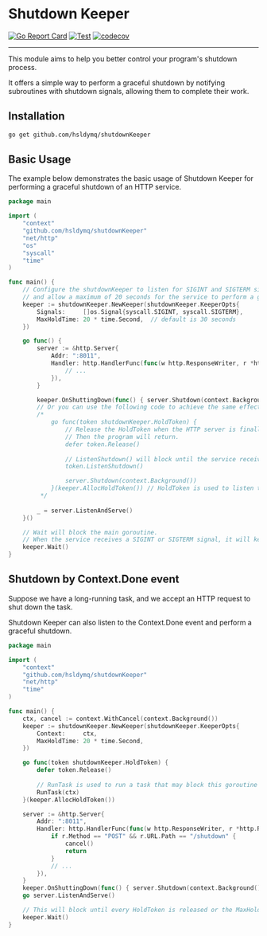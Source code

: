 # Shutdown Keeper

[![Go Report Card](https://goreportcard.com/badge/github.com/hsldymq/shutdownKeeper)](https://goreportcard.com/report/github.com/hsldymq/shutdownKeeper)
[![Test](https://github.com/hsldymq/shutdownKeeper/actions/workflows/test.yml/badge.svg)](https://github.com/hsldymq/shutdownKeeper/actions/workflows/test.yml)
[![codecov](https://codecov.io/gh/hsldymq/shutdownKeeper/branch/main/graph/badge.svg?token=JWHQP7XRMV)](https://codecov.io/gh/hsldymq/shutdownKeeper)

---

This module aims to help you better control your program's shutdown process.

It offers a simple way to perform a graceful shutdown by notifying subroutines with shutdown signals, allowing them to complete their work.

## Installation

```bash
go get github.com/hsldymq/shutdownKeeper
```

## Basic Usage
The example below demonstrates the basic usage of Shutdown Keeper for performing a graceful shutdown of an HTTP service.

```go
package main

import (
	"context"
	"github.com/hsldymq/shutdownKeeper"
	"net/http"
	"os"
	"syscall"
	"time"
)

func main() {
	// Configure the shutdownKeeper to listen for SIGINT and SIGTERM signals,
	// and allow a maximum of 20 seconds for the service to perform a graceful shutdown
	keeper := shutdownKeeper.NewKeeper(shutdownKeeper.KeeperOpts{
		Signals:     []os.Signal{syscall.SIGINT, syscall.SIGTERM},
		MaxHoldTime: 20 * time.Second,  // default is 30 seconds
	})

	go func() {
		server := &http.Server{
			Addr: ":8011",
			Handler: http.HandlerFunc(func(w http.ResponseWriter, r *http.Request) {
				// ...
			}),
		}

		keeper.OnShuttingDown(func() { server.Shutdown(context.Background()) })
		// Or you can use the following code to achieve the same effect:
		/*
		    go func(token shutdownKeeper.HoldToken) {
			    // Release the HoldToken when the HTTP server is finally shut down.
			    // Then the program will return.
			    defer token.Release()
			
			    // ListenShutdown() will block until the service receives a SIGINT or SIGTERM signal.
			    token.ListenShutdown()

			    server.Shutdown(context.Background())
		    }(keeper.AllocHoldToken()) // HoldToken is used to listen to the shutdown event and perform a graceful shutdown.
		 */
		
		_ = server.ListenAndServe()
	}()

	// Wait will block the main goroutine.
	// When the service receives a SIGINT or SIGTERM signal, it will keep blocking until every HoldToken is released or the MaxHoldTime is reached.
	keeper.Wait()
}
```

## Shutdown by Context.Done event
Suppose we have a long-running task, and we accept an HTTP request to shut down the task.

Shutdown Keeper can also listen to the Context.Done event and perform a graceful shutdown.

```go
package main

import (
	"context"
	"github.com/hsldymq/shutdownKeeper"
	"net/http"
	"time"
)

func main() {
	ctx, cancel := context.WithCancel(context.Background())
	keeper := shutdownKeeper.NewKeeper(shutdownKeeper.KeeperOpts{
		Context:     ctx,
		MaxHoldTime: 20 * time.Second,
	})

	go func(token shutdownKeeper.HoldToken) {
		defer token.Release()
		
		// RunTask is used to run a task that may block this goroutine until the context is canceled.
		RunTask(ctx)
	}(keeper.AllocHoldToken())

	server := &http.Server{
		Addr: ":8011",
		Handler: http.HandlerFunc(func(w http.ResponseWriter, r *http.Request) {
			if r.Method == "POST" && r.URL.Path == "/shutdown" {
				cancel()
				return
			}
			// ...
		}),
	}
	keeper.OnShuttingDown(func() { server.Shutdown(context.Background()) })
	go server.ListenAndServe()

	// This will block until every HoldToken is released or the MaxHoldTime is reached.
	keeper.Wait()
}
```
